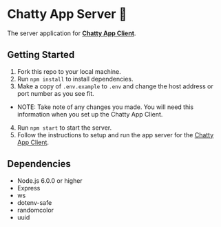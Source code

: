 # Chatty App Server 💬

The server application for **[Chatty App Client](https://github.com/mstop4/chatty-client)**.

## Getting Started

1. Fork this repo to your local machine.
2. Run `npm install` to install dependencies.
3. Make a copy of  `.env.example` to `.env` and change the host address or port number as you see fit.
  * NOTE: Take note of any changes you made. You will need this information when you set up the Chatty App Client.
4. Run `npm start` to start the server.
5. Follow the instructions to setup and run the app server for the [Chatty App Client](https://github.com/mstop4/chatty-client).

## Dependencies

* Node.js 6.0.0 or higher
* Express
* ws
* dotenv-safe
* randomcolor
* uuid
